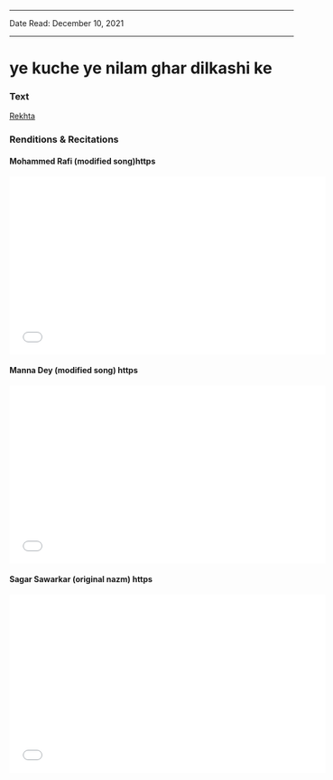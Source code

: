 ***
Date Read: December 10, 2021
***

# ye kuche ye nilam ghar dilkashi ke

### Text
[Rekhta](https://www.rekhta.org/nazms/chakle-ye-kuuche-ye-niilaam-ghar-dilkashii-ke-sahir-ludhianvi-nazms?lang=ur)

### Renditions & Recitations

#### Mohammed Rafi (modified song)https

<iframe width="560" height="315" src="//www.youtube.com/embed/lUnNZKoOcJI" title="YouTube video player" frameborder="0" allow="accelerometer; autoplay; clipboard-write; encrypted-media; gyroscope; picture-in-picture" allowfullscreen></iframe>

#### Manna Dey (modified song) https

<iframe width="560" height="315" src="//www.youtube.com/embed/Id-_gn09IjU" title="YouTube video player" frameborder="0" allow="accelerometer; autoplay; clipboard-write; encrypted-media; gyroscope; picture-in-picture" allowfullscreen></iframe>

#### Sagar Sawarkar (original nazm) https

<iframe width="560" height="315" src="//www.youtube.com/embed/k4o_0_Cexk4" title="YouTube video player" frameborder="0" allow="accelerometer; autoplay; clipboard-write; encrypted-media; gyroscope; picture-in-picture" allowfullscreen></iframe>

